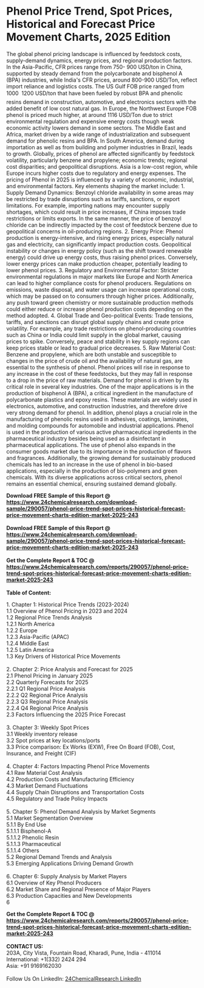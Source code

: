 <h1>Phenol Price Trend, Spot Prices, Historical and Forecast Price Movement Charts, 2025 Edition</h1><p>The global phenol pricing landscape is influenced by feedstock costs, supply-demand dynamics, energy prices, and regional production factors. In the Asia-Pacific, CFR prices range from 750- 900 USD/ton in China, supported by steady demand from the polycarbonate and bisphenol A (BPA) industries, while India's CFR prices, around 800-900 USD/Ton, reflect import reliance and logistics costs. The US Gulf FOB price ranged from 1000  1200 USD/ton that have been fueled by robust BPA and phenolic resins demand in construction, automotive, and electronics sectors with the added benefit of low cost natural gas. In Europe, the Northwest Europe FOB phenol is priced much higher, at around 1116 USD/Ton due to strict environmental regulation and expensive energy costs though weak economic activity lowers demand in some sectors. The Middle East and Africa, market driven by a wide range of industrialization and subsequent demand for phenolic resins and BPA. In South America, demand during importation as well as from building and polymer industries in Brazil, leads to growth. Globally, prices of phenol are affected significantly by feedstock volatility, particularly benzene and propylene; economic trends; regional cost disparities; and geopolitical disruptions. Asia is a low-cost region, while Europe incurs higher costs due to regulatory and energy expenses. The pricing of Phenol in 2025 is influenced by a variety of economic, industrial, and environmental factors. Key elements shaping the market include:
1. Supply Demand Dynamics: Benzoyl chloride availability in some areas may be restricted by trade disruptions such as tariffs, sanctions, or export limitations. For example, importing nations may encounter supply shortages, which could result in price increases, if China imposes trade restrictions or limits exports. In the same manner, the price of benzoyl chloride can be indirectly impacted by the cost of feedstock benzene due to geopolitical concerns in oil-producing regions.
2. Energy Price: Phenol production is energy-intensive, and rising energy prices, especially natural gas and electricity, can significantly impact production costs. Geopolitical instability or changes in energy policy (such as the shift toward renewable energy) could drive up energy costs, thus raising phenol prices. Conversely, lower energy prices can make production cheaper, potentially leading to lower phenol prices.
3. Regulatory and Environmental Factor: Stricter environmental regulations in major markets like Europe and North America can lead to higher compliance costs for phenol producers. Regulations on emissions, waste disposal, and water usage can increase operational costs, which may be passed on to consumers through higher prices. Additionally, any push toward green chemistry or more sustainable production methods could either reduce or increase phenol production costs depending on the method adopted.
4. Global Trade and Geo-political Events: Trade tensions, tariffs, and sanctions can disrupt global supply chains and create price volatility. For example, any trade restrictions on phenol-producing countries such as China or India could limit supply in the global market, causing prices to spike. Conversely, peace and stability in key supply regions can keep prices stable or lead to gradual price decreases.        5. Raw Material Cost: Benzene and propylene, which are both unstable and susceptible to changes in the price of crude oil and the availability of natural gas, are essential to the synthesis of phenol. Phenol prices will rise in response to any increase in the cost of these feedstocks, but they may fall in response to a drop in the price of raw materials.
Demand for phenol is driven by its critical role in several key industries. One of the major applications is in the production of bisphenol A (BPA), a critical ingredient in the manufacture of polycarbonate plastics and epoxy resins. These materials are widely used in electronics, automotive, and construction industries, and therefore drive very strong demand for phenol. In addition, phenol plays a crucial role in the manufacturing of phenolic resins used in adhesives, coatings, laminates, and molding compounds for automobile and industrial applications. Phenol is used in the production of various active pharmaceutical ingredients in the pharmaceutical industry besides being used as a disinfectant in pharmaceutical applications. The use of phenol also expands in the consumer goods market due to its importance in the production of flavors and fragrances. Additionally, the growing demand for sustainably produced chemicals has led to an increase in the use of phenol in bio-based applications, especially in the production of bio-polymers and green chemicals. With its diverse applications across critical sectors, phenol remains an essential chemical, ensuring sustained demand globally.</p><div><b>Download FREE Sample of this Report @ 
            <a href="https://www.24chemicalresearch.com/download-sample/290057/phenol-price-trend-spot-prices-historical-forecast-price-movement-charts-edition-market-2025-243">
            https://www.24chemicalresearch.com/download-sample/290057/phenol-price-trend-spot-prices-historical-forecast-price-movement-charts-edition-market-2025-243</a></b></div><br><div><b>Download FREE Sample of this Report @ 
            <a href="https://www.24chemicalresearch.com/download-sample/290057/phenol-price-trend-spot-prices-historical-forecast-price-movement-charts-edition-market-2025-243">
            https://www.24chemicalresearch.com/download-sample/290057/phenol-price-trend-spot-prices-historical-forecast-price-movement-charts-edition-market-2025-243</a></b></div><br><div><b>Get the Complete Report & TOC @ 
            <a href="https://www.24chemicalresearch.com/reports/290057/phenol-price-trend-spot-prices-historical-forecast-price-movement-charts-edition-market-2025-243">
            https://www.24chemicalresearch.com/reports/290057/phenol-price-trend-spot-prices-historical-forecast-price-movement-charts-edition-market-2025-243</a></b></div><br>
            <b>Table of Content:</b><p>1. Chapter 1: Historical Price Trends (2023-2024)<br />
1.1 Overview of Phenol Pricing in 2023 and 2024<br />
1.2 Regional Price Trends Analysis<br />
1.2.1 North America<br />
1.2.2 Europe<br />
1.2.3 Asia-Pacific (APAC)<br />
1.2.4 Middle East<br />
1.2.5 Latin America<br />
1.3 Key Drivers of Historical Price Movements<br />
<br />
2. Chapter 2: Price Analysis and Forecast for 2025<br />
2.1 Phenol Pricing in January 2025<br />
2.2 Quarterly Forecasts for 2025<br />
2.2.1 Q1 Regional Price Analysis<br />
2.2.2 Q2 Regional Price Analysis<br />
2.2.3 Q3 Regional Price Analysis<br />
2.2.4 Q4 Regional Price Analysis<br />
2.3 Factors Influencing the 2025 Price Forecast<br />
<br />
3. Chapter 3: Weekly Spot Prices<br />
3.1 Weekly inventory release<br />
3.2 Spot prices at key locations/ports<br />
3.3 Price comparison: Ex Works (EXW), Free On Board (FOB), Cost, Insurance, and Freight (CIF)<br />
<br />
4. Chapter 4: Factors Impacting Phenol Price Movements<br />
4.1 Raw Material Cost Analysis<br />
4.2 Production Costs and Manufacturing Efficiency<br />
4.3 Market Demand Fluctuations<br />
4.4 Supply Chain Disruptions and Transportation Costs<br />
4.5 Regulatory and Trade Policy Impacts<br />
<br />
5. Chapter 5: Phenol Demand Analysis by Market Segments<br />
5.1 Market Segmentation Overview<br />
5.1.1 By End Use<br />
5.1.1.1 Bisphenol-A<br />
5.1.1.2 Phenolic Resin<br />
5.1.1.3 Pharmaceutical<br />
5.1.1.4 Others<br />
5.2 Regional Demand Trends and Analysis<br />
5.3 Emerging Applications Driving Demand Growth<br />
<br />
6. Chapter 6: Supply Analysis by Market Players<br />
6.1 Overview of Key Phenol Producers<br />
6.2 Market Share and Regional Presence of Major Players<br />
6.3 Production Capacities and New Developments<br />
6</p><div><b>Get the Complete Report & TOC @ 
            <a href="https://www.24chemicalresearch.com/reports/290057/phenol-price-trend-spot-prices-historical-forecast-price-movement-charts-edition-market-2025-243">
            https://www.24chemicalresearch.com/reports/290057/phenol-price-trend-spot-prices-historical-forecast-price-movement-charts-edition-market-2025-243</a></b></div><br><b>CONTACT US:</b><br>
            203A, City Vista, Fountain Road, Kharadi, Pune, India - 411014<br>
            International: +1(332) 2424 294<br>
            Asia: +91 9169162030 <br><br>
            Follow Us On LinkedIn: <a href="https://www.linkedin.com/company/24chemicalresearch/">24ChemicalResearch LinkedIn</a>